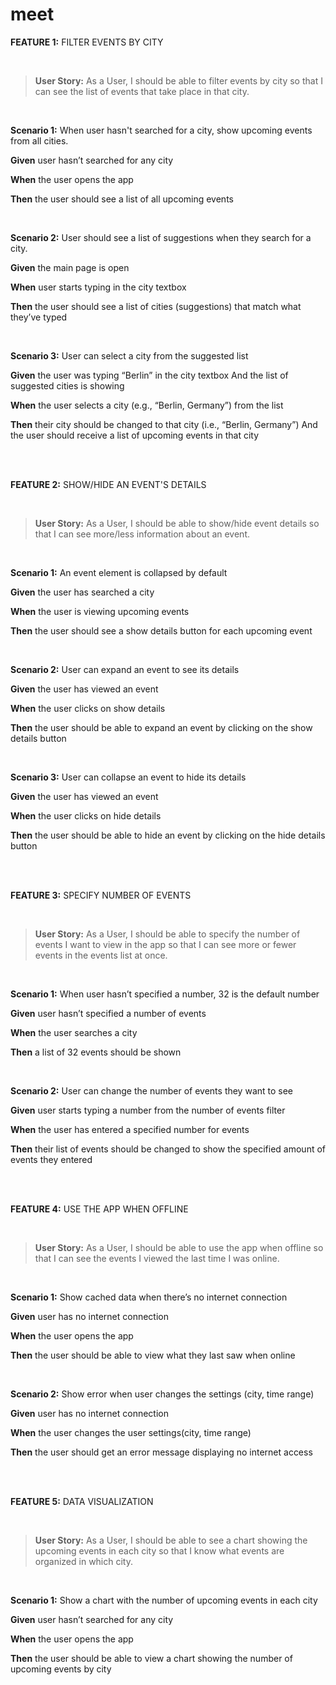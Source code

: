 # meet

**FEATURE 1:** FILTER EVENTS BY CITY

<br />

> **User Story:** As a User, I should be able to filter events by city so that I can see the list of events that take place in that city.

<br />

**Scenario 1:** When user hasn't searched for a city, show upcoming events from all cities.

 **Given** user hasn’t searched for any city

 **When** the user opens the app

 **Then** the user should see a list of all upcoming events

<br />

**Scenario 2:** User should see a list of suggestions when they search for a city.

 **Given** the main page is open

**When** user starts typing in the city textbox

 **Then** the user should see a list of cities (suggestions) that match what they’ve typed

<br />

**Scenario 3:** User can select a city from the suggested list

**Given** the user was typing “Berlin” in the city textbox
And the list of suggested cities is showing

**When** the user selects a city (e.g., “Berlin, Germany”) from the list

**Then** their city should be changed to that city (i.e., “Berlin, Germany”)
And the user should receive a list of upcoming events in that city

<br />
<br />

**FEATURE 2:** SHOW/HIDE AN EVENT'S DETAILS

<br />

> **User Story:** As a User, I should be able to show/hide event details so that I can see more/less information about an event.

<br />

**Scenario 1:** An event element is collapsed by default

**Given** the user has searched a city

**When** the user is viewing upcoming events

**Then** the user should see a show details button for each upcoming event

<br />

**Scenario 2:** User can expand an event to see its details

**Given** the user has viewed an event

**When** the user clicks on show details

**Then** the user should be able to expand an event by clicking on the show details button

<br />

**Scenario 3:** User can collapse an event to hide its details

**Given** the user has viewed an event

**When** the user clicks on hide details

**Then** the user should be able to hide an event by clicking on the hide details button

<br />
<br />

**FEATURE 3:** SPECIFY NUMBER OF EVENTS

<br />

> **User Story:** As a User, I should be able to specify the number of events I want to view in the app so that I can see more or fewer events in the events list at once.

<br />

**Scenario 1:** When user hasn’t specified a number, 32 is the default number

**Given** user hasn’t specified a number of events

**When** the user searches a city

**Then** a list of 32 events should be shown

<br />

**Scenario 2:** User can change the number of events they want to see

**Given** user starts typing a number from the number of events filter

**When** the user has entered a specified number for events

**Then** their list of events should be changed to show the specified amount of events they entered

<br />
<br />

**FEATURE 4:** USE THE APP WHEN OFFLINE

<br />

> **User Story:** As a User, I should be able to use the app when offline so that I can see the events I viewed the last time I was online.

<br />

**Scenario 1:** Show cached data when there’s no internet connection

**Given** user has no internet connection

**When** the user opens the app

**Then** the user should be able to view what they last saw when online

<br />

**Scenario 2:** Show error when user changes the settings (city, time range)

**Given** user has no internet connection

**When** the user changes the user settings(city, time range)

**Then** the user should get an error message displaying no internet access

<br />
<br />

**FEATURE 5:** DATA VISUALIZATION

<br />

> **User Story:** As a User, I should be able to see a chart showing the upcoming events in each city so that I know what events are organized in which city.

<br />

**Scenario 1:** Show a chart with the number of upcoming events in each city

**Given** user hasn’t searched for any city

**When** the user opens the app

**Then** the user should be able to view a chart showing the number of upcoming events by city
